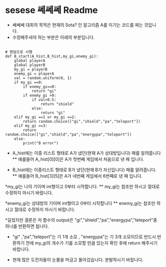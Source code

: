 # sesese 쎄쎄쎄 Readme

* 쎄쎄쎄 대회의 목적은 현재의 Sota? 인 알고리즘 A를 이기는 코드를 짜는 것입니다.
* 수정해주셔야 하는 부분은 아래의 부분입니다.

<pre><code>
# 랜덤으로 시행
def B_start(A_hist,B_hist,my_gi,enemy_gi):
    global playerA
    global playerB
    my_gi = playerB
    enemy_gi = playerA
    val = random.uniform(0, 1)
    if my_gi ==0:
        if enemy_gi==0:
            return "gi"
        if enemy_gi >0:
            if val>0.5:
                return "shield"
            else:
                return "gi"
    elif my_gi ==1 or my_gi ==2:
        return random.choice(["gi","shield","pa","teleport"])
    elif my_gi >=3:
        return random.choice(["gi","shield","pa","energypa","teleport"])
    else:
        print("B error")
</code></pre>

* A_hist에는 이중 리스트 형태로 A가 냈던(현재 A가 상대방입니다) 패를 알려줍니다
** 예를들어 A_hist[0][0]은 A가 첫번째 게임에서 처음으로 낸 패 입니다.

* B_hist에는 이중리스트 형태로 B가 냈던(현재 B가 자신입니다) 패를 알려줍니다.
** 예를들어 B_hist[3][5]은 A가 네번째 게임에서 6번째로 낸 패 입니다.

*my_gi는 나의 기이며 int형이고 0부터 시작합니다.
** my_gi는 참조만 하시고 절대로 수정하지 마시기 바랍니다.

*enemy_gi는 상대방의 기이며 int형이고 0부터 시작합니다
** enemy_gi는 참조만 하시고 절대로 수정하지 마시기 바랍니다.

*길었지만 결론은 저 함수의 output은 "gi","shield","pa","energypa","teleport"중 하나를 반환하면 됩니다.
* "gi" ,"pa","teleport"는 기 1개 소모 , "energypa"는 기 3개 소모이므로 반드시 반환하기 전에 my_gi의 개수가 
기를 소모할 만큼 있는지 확인 후에 return 해주시기 바랍니다.

* 현재 많은 도전자들이 눈물을 머금고 돌아갔습니다. 분발하시기 바랍니다.
